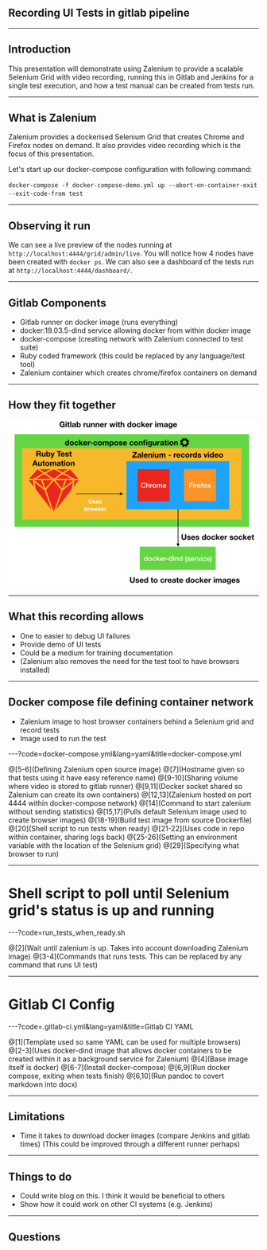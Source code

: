 ## Recording UI Tests in gitlab pipeline

---

## Introduction

This presentation will demonstrate using Zalenium to provide a
scalable Selenium Grid with video recording, running this in Gitlab
and Jenkins for a single test execution, and how a test manual can
be created from tests run. 

---

## What is Zalenium

Zalenium provides a dockerised Selenium Grid that creates Chrome and Firefox nodes on demand.
It also provides video recording which is the focus of this presentation.

Let's start up our docker-compose configuration with following command:

`
docker-compose -f docker-compose-demo.yml up --abort-on-container-exit --exit-code-from test
`

---

## Observing it run 

We can see a live preview of the nodes running at `http://localhost:4444/grid/admin/live`. 
You will notice how 4 nodes have been created with `docker ps`.
 We can also see a dashboard of the tests run at `http://localhost:4444/dashboard/`. 

---

## Gitlab Components

* Gitlab runner on docker image (runs everything)
* docker:19.03.5-dind service allowing docker from within docker image
* docker-compose (creating network with Zalenium connected to test suite)
* Ruby coded framework (this could be replaced by any language/test tool)
* Zalenium container which creates chrome/firefox containers on demand

---

## How they fit together

![Recording Configuration](assets/img/RecordingConfig.png)

---

## What this recording allows

* One to easier to debug UI failures
* Provide demo of UI tests
* Could be a medium for training documentation
* (Zalenium also removes the need for the test tool to have browsers installed)

---

## Docker compose file defining container network

* Zalenium image to host browser containers behind a Selenium grid and record tests
* Image used to run the test 

---?code=docker-compose.yml&lang=yaml&title=docker-compose.yml

@[5-6](Defining Zalenium open source image)
@[7](Hostname given so that tests using it have easy reference name)
@[9-10](Sharing volume where video is stored to gitlab runner)
@[9,11](Docker socket shared so Zalenium can create its own containers)
@[12,13](Zalenium hosted on port 4444 within docker-compose network)
@[14](Command to start zalenium without sending statistics)
@[15,17](Pulls default Selenium image used to create browser images)
@[18-19](Build test image from source Dockerfile)
@[20](Shell script to run tests when ready)
@[21-22](Uses code in repo within container, sharing logs back)
@[25-26](Setting an environment variable with the location of the Selenium grid)
@[29](Specifying what browser to run)

---

# Shell script to poll until Selenium grid's status is up and running

---?code=run_tests_when_ready.sh

@[2](Wait until zalenium is up. Takes into account downloading Zalenium image)
@[3-4](Commands that runs tests. This can be replaced by any command that runs UI test)

---

# Gitlab CI Config

---?code=.gitlab-ci.yml&lang=yaml&title=Gitlab CI YAML

@[1](Template used so same YAML can be used for multiple browsers)
@[2-3](Uses docker-dind image that allows docker containers to be created within it as a background service for Zalenium)
@[4](Base image itself is docker)
@[6-7](Install docker-compose)
@[6,9](Run docker compose, exiting when tests finish)
@[6,10](Run pandoc to covert markdown into docx)


---

## Limitations

* Time it takes to download docker images (compare Jenkins and gitlab times)
(This could be improved through a different runner perhaps)

---

## Things to do

* Could write blog on this. I think it would be beneficial to others
* Show how it could work on other CI systems (e.g. Jenkins)

---

## Questions
